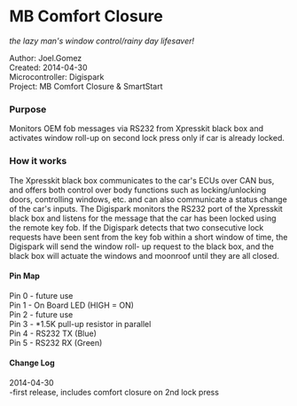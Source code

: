 # MB Comfort Closure  
*the lazy man's window control/rainy day lifesaver!*  
  
Author: Joel.Gomez  
Created: 2014-04-30  
Microcontroller: Digispark  
Project: MB Comfort Closure & SmartStart  

### Purpose  
Monitors OEM fob messages via RS232 from Xpresskit black box and  
activates window roll-up on second lock press only if car is already locked.  

### How it works
The Xpresskit black box communicates to the car's ECUs over CAN bus, and offers 
both control over body functions such as locking/unlocking doors, controlling 
windows, etc. and can also communicate a status change of the car's inputs. 
The Digispark monitors the RS232 port of the Xpresskit black box and listens 
for the message that the car has been locked using the remote key fob. If the 
Digispark detects that two consecutive lock requests have been sent from the 
key fob within a short window of time, the Digispark will send the window roll-
up request to the black box, and the black box will actuate the windows and 
moonroof until they are all closed.
  
#### Pin Map  
 Pin 0 - future use  
 Pin 1 - On Board LED (HIGH = ON)  
 Pin 2 - future use  
 Pin 3 - *1.5K pull-up resistor in parallel  
 Pin 4 - RS232 TX (Blue)  
 Pin 5 - RS232 RX (Green)  
  
#### Change Log  
2014-04-30  
-first release, includes comfort closure on 2nd lock press  
